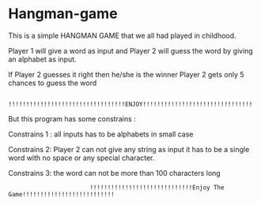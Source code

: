 Hangman-game
============

 This is a simple HANGMAN GAME that
 we all had played in childhood.


 Player 1 will give a word as input and Player 2 will guess the word
 by giving an alphabet as input.

 If Player 2 guesses it right then he/she is the winner
 Player 2 gets only 5 chances to guess the word

                           !!!!!!!!!!!!!!!!!!!!!!!!!!!!!!!!!ENJOY!!!!!!!!!!!!!!!!!!!!!!!!!!!!!!!

 But this program has some constrains :

 Constrains 1 : all inputs has to be alphabets in small case

 Constrains 2: Player 2 can not give any string as input it has to be a single word with no space or any special character.

 Constrains 3: the word can not be more than 100 characters long



                           !!!!!!!!!!!!!!!!!!!!!!!!!!!!!Enjoy The Game!!!!!!!!!!!!!!!!!!!!!!!!!!

